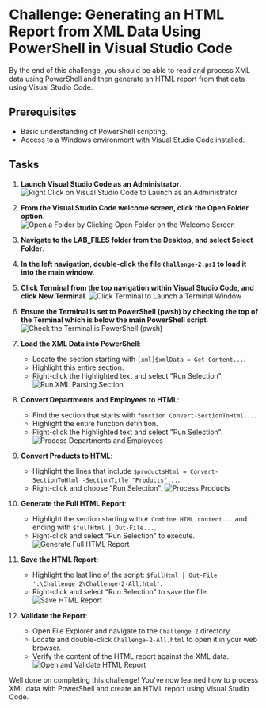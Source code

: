 
# Challenge: Generating an HTML Report from XML Data Using PowerShell in Visual Studio Code

By the end of this challenge, you should be able to read and process XML data using PowerShell and then generate an HTML report from that data using Visual Studio Code.

## Prerequisites

* Basic understanding of PowerShell scripting.
* Access to a Windows environment with Visual Studio Code installed.

## Tasks

1. **Launch Visual Studio Code as an Administrator**.
   ![Right Click on Visual Studio Code to Launch as an Administrator](./Images/Challenge-1.0.png "Right Click on Visual Studio Code to Launch as an Administrator")

2. **From the Visual Studio Code welcome screen, click the Open Folder option**.
   ![Open a Folder by Clicking Open Folder on the Welcome Screen](./Images/Challenge-1.1.png "Open a Folder by Clicking Open Folder on the Welcome Screen")

3. **Navigate to the LAB_FILES folder from the Desktop, and select Select Folder**.

4. **In the left navigation, double-click the file `Challenge-2.ps1` to load it into the main window**.

5. **Click Terminal from the top navigation within Visual Studio Code, and click New Terminal**.
   ![Click Terminal to Launch a Terminal Window](./Images/Challenge-1.2.png "Click Terminal to Launch a Terminal Window")

6. **Ensure the Terminal is set to PowerShell (pwsh) by checking the top of the Terminal which is below the main PowerShell script**.
   ![Check the Terminal is PowerShell (pwsh)](./Images/Challenge-1.3.png "Check the Terminal is PowerShell (pwsh)")

7. **Load the XML Data into PowerShell**:
   - Locate the section starting with `[xml]$xmlData = Get-Content...`.
   - Highlight this entire section.
   - Right-click the highlighted text and select "Run Selection".
   ![Run XML Parsing Section](./Images/Challenge-1.4.png "Run XML Parsing Section")

8. **Convert Departments and Employees to HTML**:
   - Find the section that starts with `function Convert-SectionToHtml...`.
   - Highlight the entire function definition.
   - Right-click the highlighted text and select "Run Selection".
   ![Process Departments and Employees](./Images/Challenge-1.5.png "Process Departments and Employees")

9. **Convert Products to HTML**:
   - Highlight the lines that include `$productsHtml = Convert-SectionToHtml -SectionTitle "Products"...`.
   - Right-click and choose "Run Selection".
   ![Process Products](./Images/Challenge-1.6.png "Process Products")

10. **Generate the Full HTML Report**:
    - Highlight the section starting with `# Combine HTML content...` and ending with `$fullHtml | Out-File...`.
    - Right-click and select "Run Selection" to execute.
    ![Generate Full HTML Report](./Images/Challenge-1.7.png "Generate Full HTML Report")

11. **Save the HTML Report**:
    - Highlight the last line of the script: `$fullHtml | Out-File '.\Challenge 2\Challenge-2-All.html'`.
    - Right-click and select "Run Selection" to save the file.
    ![Save HTML Report](./Images/Challenge-1.8.png "Save HTML Report")

12. **Validate the Report**:
    - Open File Explorer and navigate to the `Challenge 2` directory.
    - Locate and double-click `Challenge-2-All.html` to open it in your web browser.
    - Verify the content of the HTML report against the XML data.
    ![Open and Validate HTML Report](./Images/Challenge-1.9.png "Open and Validate HTML Report")

Well done on completing this challenge! You've now learned how to process XML data with PowerShell and create an HTML report using Visual Studio Code.
